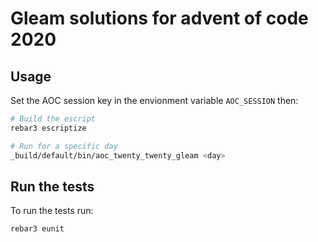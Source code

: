 # Gleam solutions for advent of code 2020

## Usage
Set the AOC session key in the envionment variable `AOC_SESSION` then:

```sh
# Build the escript
rebar3 escriptize

# Run for a specific day
_build/default/bin/aoc_twenty_twenty_gleam <day>
```

## Run the tests
To run the tests run:

```sh
rebar3 eunit
``` 
